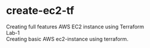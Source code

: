 # create-ec2-tf

Creating full features AWS EC2 instance using Terraform
<br/>
Lab-1
<br/>
Creating basic AWS ec2-instance using terraform.